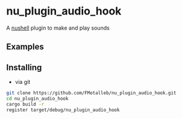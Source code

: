 # nu_plugin_audio_hook

A [nushell](https://www.nushell.sh/) plugin to make and play sounds

## Examples

## Installing

* via git

```bash
git clone https://github.com/FMotalleb/nu_plugin_audio_hook.git
cd nu_plugin_audio_hook
cargo build -r
register target/debug/nu_plugin_audio_hook
```
<!-- 
* or using cargo

```bash
cargo install nu_plugin_audio_hook
register  ~/.cargo/bin/nu_plugin_audio_hook
``` -->
